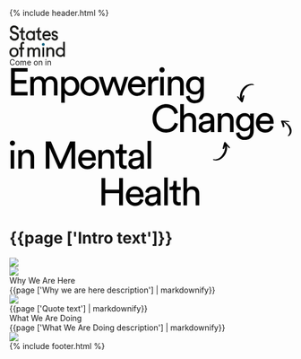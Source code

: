 {% include header.html %}
<div class="som-welcome">
  <div class="circle">
  </div>
  <div class="circle-container">
    <svg width="100" height="57" viewBox="0 0 100 57" xmlns="http://www.w3.org/2000/svg" xmlns:xlink="http://www.w3.org/1999/xlink"><defs><path id="a" d="M.089.02h16.823v27.053H.089z"/><path id="c" d="M0 .126h16.487v17.305H0z"/><path id="e" d="M.063.122H16.54V27H.063z"/></defs><g fill="none" fill-rule="evenodd"><g transform="translate(.248)"><mask id="b" fill="#fff"><use xlink:href="#a"/></mask><path d="M16.239 7.366h-3.701c0-1.06-.41-1.972-1.228-2.737-.82-.765-1.812-1.148-2.978-1.148-1.234 0-2.215.348-2.944 1.042-.73.695-1.094 1.584-1.094 2.667 0 2.001 1.29 3.355 3.87 4.061.426.118 1.323.341 2.692.671 1.838.471 3.308 1.313 4.407 2.525 1.099 1.213 1.649 2.856 1.649 4.927 0 2.072-.752 3.873-2.254 5.404-1.504 1.53-3.5 2.295-5.99 2.295-2.266 0-4.25-.782-5.955-2.348-1.705-1.566-2.58-3.35-2.624-5.35L3.62 17.96c-.022 1.673.477 3.014 1.498 4.027 1.02 1.012 2.204 1.518 3.55 1.518 1.435 0 2.579-.376 3.432-1.13.851-.753 1.278-1.754 1.278-3.002 0-2.048-1.29-3.343-3.87-3.885-.92-.212-1.816-.459-2.691-.742-1.795-.565-3.253-1.483-4.374-2.754C1.322 10.72.762 9.06.762 7.013c0-2.025.728-3.696 2.186-5.015C4.406.68 6.201.02 8.332.02c2.198 0 4.066.701 5.602 2.102 1.536 1.4 2.305 3.149 2.305 5.244" fill="#1D1D1B" mask="url(#b)"/></g><path d="M17.833 13.017V9.838h3.061V6.307l2.659-3.532h.639v7.063h3.398v3.179h-3.398v8.476c0 .518.156.942.47 1.271.315.33.73.495 1.246.495l2.019-.353v3.178l-1.85.354c-1.683 0-2.968-.424-3.853-1.272-.887-.847-1.33-2.072-1.33-3.673v-8.476h-3.061zM45.59 9.838v16.6h-3.028l-.336-1.413-.168-.177-.168.177c-1.122 1.177-2.58 1.766-4.375 1.766-2.243 0-4.15-.813-5.72-2.437-1.57-1.625-2.355-3.696-2.355-6.216s.785-4.591 2.356-6.216c1.57-1.625 3.476-2.437 5.72-2.437 1.794 0 3.252.589 4.374 1.766l.168.177.168-.177.336-1.413h3.029zm-4.407 12.185c.92-1.06 1.38-2.354 1.38-3.885 0-1.53-.46-2.825-1.38-3.885-.92-1.06-2.086-1.59-3.5-1.59-1.547 0-2.753.519-3.616 1.555-.864 1.036-1.296 2.343-1.296 3.92 0 1.578.432 2.884 1.296 3.92.863 1.036 2.07 1.554 3.617 1.554 1.413 0 2.58-.53 3.5-1.59zM47.273 13.017V9.838h3.061V6.307l2.659-3.532h.64v7.063h3.397v3.179h-3.398v8.476c0 .518.156.942.47 1.271.315.33.73.495 1.246.495l2.019-.353v3.178l-1.85.354c-1.683 0-2.968-.424-3.853-1.272-.887-.847-1.33-2.072-1.33-3.673v-8.476h-3.061zM73.685 19.02h-11.44c0 1.296.41 2.385 1.229 3.268.818.883 1.922 1.324 3.314 1.324.964 0 1.788-.23 2.473-.689.684-.459 1.16-1.053 1.43-1.783l2.826 1.413c-1.548 2.825-3.848 4.238-6.898 4.238-2.153 0-3.981-.813-5.484-2.437-1.503-1.625-2.254-3.696-2.254-6.216 0-2.543.734-4.62 2.203-6.234 1.47-1.612 3.315-2.419 5.535-2.419 2.064 0 3.813.79 5.249 2.367 1.435 1.577 2.153 3.614 2.153 6.11l-.336 1.059zm-7.066-6.356c-2.198 0-3.6 1.083-4.205 3.25h8.075c-.09-.92-.505-1.69-1.245-2.314-.74-.624-1.615-.936-2.625-.936zM85.141 25.29c-1.11 1-2.462 1.5-4.054 1.5-1.593 0-2.944-.446-4.054-1.341-1.11-.895-1.834-2.096-2.17-3.603l3.028-1.236c.09.895.437 1.63 1.043 2.208a3.015 3.015 0 002.153.865c.808 0 1.43-.194 1.867-.583.438-.388.657-.866.657-1.43 0-.965-.673-1.566-2.02-1.802a51.044 51.044 0 01-1.682-.388c-1.39-.376-2.495-.994-3.314-1.854-.819-.86-1.228-1.925-1.228-3.196 0-1.507.56-2.708 1.682-3.603 1.122-.894 2.412-1.342 3.87-1.342 1.458 0 2.736.46 3.836 1.378 1.098.918 1.727 2.107 1.884 3.567h-3.365c0-.518-.224-.954-.673-1.307-.449-.353-1.01-.53-1.682-.53-.673 0-1.234.177-1.682.53-.45.353-.673.789-.673 1.307 0 .989.673 1.624 2.018 1.907l1.683.353c1.39.33 2.495.906 3.314 1.73.819.825 1.228 1.908 1.228 3.25 0 1.412-.555 2.62-1.666 3.62" fill="#1D1D1B"/><g transform="translate(0 39.026)"><mask id="d" fill="#fff"><use xlink:href="#c"/></mask><path d="M2.44 14.977C.812 13.34 0 11.275 0 8.779 0 6.283.813 4.217 2.44 2.58 4.065.945 6 .126 8.242.126s4.178.819 5.804 2.455c1.627 1.636 2.44 3.702 2.44 6.198 0 2.496-.813 4.562-2.44 6.198-1.626 1.637-3.56 2.455-5.804 2.455-2.243 0-4.177-.818-5.804-2.455M4.643 4.859c-.853 1.036-1.278 2.343-1.278 3.92s.425 2.884 1.278 3.92 2.053 1.554 3.6 1.554c1.548 0 2.748-.518 3.6-1.554.853-1.036 1.279-2.343 1.279-3.92s-.426-2.884-1.278-3.92c-.853-1.036-2.053-1.554-3.6-1.554-1.548 0-2.748.518-3.6 1.554" fill="#1D1D1B" mask="url(#d)"/></g><path d="M16.991 42.683v-3.178h2.692V34.56c0-1.624.432-2.913 1.295-3.867.864-.953 2.114-1.43 3.752-1.43l1.682.353v3.179l-1.85-.353c-1.01 0-1.515.588-1.515 1.765v5.298h3.365v3.178h-3.365v13.421h-3.364v-13.42H16.99zM44.58 41.977l.842-1.06c.404-.517.976-.94 1.716-1.27.74-.33 1.457-.495 2.153-.495 1.817 0 3.224.547 4.223 1.642.997 1.095 1.497 2.549 1.497 4.362v10.948h-3.365V45.509c0-2.12-.897-3.179-2.691-3.179-.988 0-1.84.365-2.557 1.095-.719.73-1.1 1.613-1.144 2.649v10.03h-3.365V45.509c0-2.12-.898-3.179-2.692-3.179-.987 0-1.84.365-2.557 1.095-.718.73-1.1 1.613-1.144 2.649v10.03h-3.365v-16.6h3.029l.336 1.414.168.176.168-.176c.337-.518.864-.942 1.582-1.272.718-.33 1.424-.494 2.12-.494 2.422 0 4.104.942 5.047 2.825M59 56h3V39h-3z" fill="#1D1D1B"/><g><path d="M66 55.65V39.246h3.09l.343 1.396.172.175.171-.175c.344-.511.881-.93 1.614-1.256.732-.326 1.453-.489 2.162-.489 2.014 0 3.605.617 4.772 1.85 1.168 1.234 1.751 2.827 1.751 4.782v10.123h-3.433V45.528c-.114-2.327-1.259-3.49-3.433-3.49-1.007 0-1.876.36-2.609 1.082a3.789 3.789 0 00-1.167 2.618v9.913H66z" fill="#1D1D1B"/><g transform="translate(82.758 29)"><mask id="f" fill="#fff"><use xlink:href="#e"/></mask><path d="M16.541.122v26.529h-3.09l-.343-1.396-.171-.175-.172.175C11.62 26.418 10.133 27 8.302 27c-2.289 0-4.234-.803-5.836-2.409C.864 22.986.063 20.938.063 18.448c0-2.49.8-4.538 2.403-6.143 1.602-1.606 3.547-2.409 5.836-2.409 1.83 0 3.318.582 4.463 1.745l.172.175.171-.175V.122h3.433zm-4.497 22.166c.938-1.048 1.408-2.327 1.408-3.84 0-1.512-.47-2.793-1.408-3.84-.939-1.047-2.128-1.57-3.57-1.57-1.58 0-2.81.511-3.69 1.535-.882 1.025-1.322 2.316-1.322 3.875 0 1.56.44 2.85 1.321 3.874.88 1.025 2.112 1.536 3.69 1.536 1.443 0 2.632-.523 3.571-1.57z" fill="#1D1D1B" mask="url(#f)"/></g><path d="M63 33.724a2.5 2.5 0 11-5 0 2.5 2.5 0 015 0" fill="#156583"/></g></g></svg>
    <div class="enter-button">
      Come on in
    </div>
  </div>
</div>
<div class="init-homepage">
<canvas id="canvas4"></canvas>
<div class="som-splash">
  <div class="som-hero-text som-wrapper">
    <svg width="617" height="304" viewBox="0 0 617 304" xmlns="http://www.w3.org/2000/svg"><g fill="#000" fill-rule="evenodd"><path d="M3.56 62V2.444h36.204v7.644H11.792V28.4H37.16v7.728H11.792v18.228h27.972V62H3.56zm42.186 0V21.596h7.56v5.376c1.288-2.24 3.066-3.892 5.334-4.956 2.268-1.064 4.578-1.596 6.93-1.596 2.52 0 4.886.616 7.098 1.848 2.212 1.232 3.878 3.164 4.998 5.796 1.624-2.912 3.64-4.914 6.048-6.006 2.408-1.092 4.9-1.638 7.476-1.638 1.736 0 3.444.308 5.124.924a12.82 12.82 0 014.494 2.814c1.316 1.26 2.366 2.856 3.15 4.788.784 1.932 1.176 4.214 1.176 6.846V62h-7.812V36.632c0-2.632-.686-4.83-2.058-6.594-1.372-1.764-3.542-2.646-6.51-2.646-2.8 0-5.054.966-6.762 2.898-1.708 1.932-2.562 4.354-2.562 7.266V62h-7.896V36.632c0-2.632-.672-4.83-2.016-6.594-1.344-1.764-3.528-2.646-6.552-2.646-2.856 0-5.138.952-6.846 2.856-1.708 1.904-2.562 4.368-2.562 7.392V62h-7.812zm67.47 15.96V21.596h7.643v6.3c1.12-2.016 2.828-3.724 5.124-5.124 2.296-1.4 5.096-2.1 8.4-2.1 3.024 0 5.698.546 8.022 1.638 2.324 1.092 4.256 2.59 5.796 4.494s2.716 4.144 3.528 6.72c.812 2.576 1.218 5.32 1.218 8.232 0 3.024-.42 5.824-1.26 8.4-.84 2.576-2.072 4.83-3.696 6.762a17.182 17.182 0 01-5.922 4.536c-2.324 1.092-4.97 1.638-7.938 1.638-3.136 0-5.824-.644-8.064-1.932-2.24-1.288-3.92-2.828-5.04-4.62v21.42h-7.812zm31.667-36.204c0-2.016-.28-3.878-.84-5.586-.56-1.708-1.344-3.192-2.352-4.452a10.827 10.827 0 00-3.738-2.982c-1.484-.728-3.15-1.092-4.998-1.092-1.792 0-3.43.364-4.914 1.092a11.684 11.684 0 00-3.822 2.982c-1.064 1.26-1.876 2.744-2.436 4.452-.56 1.708-.84 3.57-.84 5.586 0 2.072.28 3.99.84 5.754.56 1.764 1.372 3.276 2.436 4.536a11.204 11.204 0 003.822 2.94c1.484.7 3.122 1.05 4.914 1.05 1.848 0 3.5-.35 4.956-1.05 1.456-.7 2.702-1.68 3.738-2.94s1.834-2.772 2.394-4.536c.56-1.764.84-3.682.84-5.754zm30.93 14.448c1.68 0 3.276-.308 4.788-.924 1.512-.616 2.856-1.54 4.032-2.772 1.176-1.232 2.1-2.744 2.772-4.536.672-1.792 1.008-3.864 1.008-6.216 0-2.352-.336-4.41-1.008-6.174-.672-1.764-1.596-3.262-2.772-4.494-1.176-1.232-2.52-2.156-4.032-2.772a12.568 12.568 0 00-4.788-.924c-1.68 0-3.276.308-4.788.924-1.512.616-2.856 1.54-4.032 2.772-1.176 1.232-2.1 2.73-2.772 4.494-.672 1.764-1.008 3.822-1.008 6.174 0 2.352.336 4.424 1.008 6.216.672 1.792 1.596 3.304 2.772 4.536 1.176 1.232 2.52 2.156 4.032 2.772 1.512.616 3.108.924 4.788.924zm0-35.868c3.024 0 5.796.546 8.316 1.638 2.52 1.092 4.704 2.59 6.552 4.494 1.848 1.904 3.276 4.158 4.284 6.762 1.008 2.604 1.512 5.446 1.512 8.526s-.504 5.936-1.512 8.568c-1.008 2.632-2.436 4.9-4.284 6.804-1.848 1.904-4.032 3.402-6.552 4.494-2.52 1.092-5.292 1.638-8.316 1.638-3.024 0-5.796-.546-8.316-1.638-2.52-1.092-4.704-2.59-6.552-4.494-1.848-1.904-3.276-4.172-4.284-6.804-1.008-2.632-1.512-5.488-1.512-8.568 0-3.08.504-5.922 1.512-8.526s2.436-4.858 4.284-6.762c1.848-1.904 4.032-3.402 6.552-4.494 2.52-1.092 5.292-1.638 8.316-1.638zm56.297 1.26l10.5 30.408 8.904-30.408h8.316L246.726 62h-8.148l-10.752-30.744L217.326 62h-8.316l-13.272-40.404h8.652l9.072 30.408 10.5-30.408h8.148zm57.558 16.044c-.112-2.912-1.092-5.362-2.94-7.35-1.848-1.988-4.564-2.982-8.148-2.982-1.68 0-3.178.294-4.494.882-1.316.588-2.436 1.372-3.36 2.352a12.104 12.104 0 00-2.226 3.318 10.13 10.13 0 00-.924 3.78h22.092zm7.98 12.852a17.735 17.735 0 01-2.478 4.998 17.97 17.97 0 01-3.948 4.032c-1.54 1.148-3.29 2.058-5.25 2.73-1.96.672-4.116 1.008-6.468 1.008-2.688 0-5.264-.476-7.728-1.428a18.87 18.87 0 01-6.51-4.2c-1.876-1.848-3.36-4.116-4.452-6.804-1.092-2.688-1.638-5.74-1.638-9.156 0-3.192.532-6.09 1.596-8.694 1.064-2.604 2.478-4.844 4.242-6.72a18.787 18.787 0 016.174-4.368 17.946 17.946 0 017.308-1.554c3.08 0 5.838.518 8.274 1.554 2.436 1.036 4.466 2.478 6.09 4.326 1.624 1.848 2.87 4.074 3.738 6.678.868 2.604 1.302 5.474 1.302 8.61 0 .504-.014.98-.042 1.428-.028.448-.07.812-.126 1.092h-30.408c.056 1.792.392 3.444 1.008 4.956.616 1.512 1.47 2.814 2.562 3.906a11.267 11.267 0 003.864 2.52c1.484.588 3.066.882 4.746.882 3.304 0 5.824-.784 7.56-2.352 1.736-1.568 2.996-3.5 3.78-5.796l6.804 2.352zm28.242-20.916a24.342 24.342 0 00-3.444-.252c-3.304 0-5.978.966-8.022 2.898-2.044 1.932-3.066 5.11-3.066 9.534V62h-7.896V21.596h7.728v7.056c.728-1.568 1.582-2.842 2.562-3.822.98-.98 2.002-1.764 3.066-2.352a11.354 11.354 0 013.276-1.218 16.294 16.294 0 013.192-.336c.56 0 1.078.028 1.554.084.476.056.826.112 1.05.168v8.4zM329.77 62V21.596h7.812V62h-7.812zm-1.764-55.692c0-1.624.546-2.982 1.638-4.074 1.092-1.092 2.422-1.638 3.99-1.638 1.624 0 2.982.546 4.074 1.638 1.092 1.092 1.638 2.45 1.638 4.074 0 1.568-.546 2.898-1.638 3.99-1.092 1.092-2.45 1.638-4.074 1.638-1.568 0-2.898-.546-3.99-1.638-1.092-1.092-1.638-2.422-1.638-3.99zM354.401 62h-7.896V21.596h7.728v5.796c1.456-2.52 3.304-4.312 5.544-5.376 2.24-1.064 4.536-1.596 6.888-1.596 2.408 0 4.522.406 6.342 1.218 1.82.812 3.332 1.932 4.536 3.36 1.204 1.428 2.1 3.122 2.688 5.082.588 1.96.882 4.06.882 6.3V62h-7.896V37.724c0-1.4-.154-2.716-.462-3.948-.308-1.232-.84-2.31-1.596-3.234-.756-.924-1.736-1.652-2.94-2.184-1.204-.532-2.674-.798-4.41-.798-1.568 0-2.94.294-4.116.882a8.466 8.466 0 00-2.94 2.394c-.784 1.008-1.372 2.184-1.764 3.528a15.229 15.229 0 00-.588 4.284V62zm39.498.42c.28 2.856 1.414 5.222 3.402 7.098 1.988 1.876 4.522 2.814 7.602 2.814 4.256 0 7.378-1.092 9.366-3.276 1.988-2.184 2.982-5.46 2.982-9.828v-5.796c-.952 1.848-2.492 3.416-4.62 4.704-2.128 1.288-4.704 1.932-7.728 1.932-2.688 0-5.166-.49-7.434-1.47s-4.228-2.324-5.88-4.032c-1.652-1.708-2.94-3.766-3.864-6.174-.924-2.408-1.386-5.04-1.386-7.896 0-2.744.448-5.306 1.344-7.686.896-2.38 2.156-4.452 3.78-6.216 1.624-1.764 3.57-3.164 5.838-4.2 2.268-1.036 4.802-1.554 7.602-1.554 3.136 0 5.74.56 7.812 1.68 2.072 1.12 3.612 2.688 4.62 4.704v-5.628h7.812v37.38a28.14 28.14 0 01-1.008 7.518c-.672 2.436-1.806 4.592-3.402 6.468-1.596 1.876-3.682 3.388-6.258 4.536-2.576 1.148-5.768 1.722-9.576 1.722-2.52 0-4.858-.378-7.014-1.134-2.156-.756-4.06-1.806-5.712-3.15a16.769 16.769 0 01-4.032-4.746c-1.036-1.82-1.666-3.822-1.89-6.006l7.644-1.764zm12.18-8.988c3.416 0 6.188-1.176 8.316-3.528 2.128-2.352 3.192-5.488 3.192-9.408 0-3.92-1.064-7.056-3.192-9.408-2.128-2.352-4.9-3.528-8.316-3.528-3.528 0-6.356 1.176-8.484 3.528-2.128 2.352-3.192 5.488-3.192 9.408 0 3.976 1.05 7.126 3.15 9.45 2.1 2.324 4.942 3.486 8.526 3.486zm-63.58 89.828c-3.864 0-7.574-.686-11.13-2.058a27.712 27.712 0 01-9.408-6.006c-2.716-2.632-4.9-5.88-6.552-9.744-1.652-3.864-2.478-8.288-2.478-13.272s.84-9.394 2.52-13.23c1.68-3.836 3.906-7.07 6.678-9.702a28.619 28.619 0 019.492-6.006c3.556-1.372 7.182-2.058 10.878-2.058 3.416 0 6.552.448 9.408 1.344 2.856.896 5.404 2.156 7.644 3.78a22.562 22.562 0 015.67 5.964c1.54 2.352 2.702 4.956 3.486 7.812l-7.644 2.688c-1.12-4.536-3.262-8.008-6.426-10.416-3.164-2.408-7.21-3.612-12.138-3.612-2.688 0-5.306.49-7.854 1.47s-4.816 2.45-6.804 4.41c-1.988 1.96-3.57 4.41-4.746 7.35-1.176 2.94-1.764 6.342-1.764 10.206s.588 7.266 1.764 10.206c1.176 2.94 2.758 5.404 4.746 7.392 1.988 1.988 4.256 3.472 6.804 4.452s5.166 1.47 7.854 1.47c2.52 0 4.816-.364 6.888-1.092 2.072-.728 3.906-1.722 5.502-2.982a17.388 17.388 0 004.032-4.536 24.107 24.107 0 002.562-5.67l7.308 2.688a26.919 26.919 0 01-3.528 7.728 24.822 24.822 0 01-5.67 6.048c-2.212 1.68-4.76 2.996-7.644 3.948-2.884.952-6.034 1.428-9.45 1.428zm38.91-1.26h-7.897V81.184h7.896V106.3c1.456-2.128 3.276-3.64 5.46-4.536a17.76 17.76 0 016.804-1.344c2.408 0 4.522.406 6.342 1.218 1.82.812 3.332 1.932 4.536 3.36 1.204 1.428 2.1 3.122 2.688 5.082.588 1.96.882 4.06.882 6.3V142h-7.896v-24.276c0-1.4-.154-2.716-.462-3.948-.308-1.232-.84-2.31-1.596-3.234-.756-.924-1.736-1.652-2.94-2.184-1.204-.532-2.674-.798-4.41-.798-1.512 0-2.842.28-3.99.84a8.568 8.568 0 00-2.898 2.268c-.784.952-1.386 2.072-1.806 3.36-.42 1.288-.658 2.688-.714 4.2V142zm32.273-10.836c0-1.792.308-3.402.924-4.83.616-1.428 1.47-2.646 2.562-3.654 1.092-1.008 2.394-1.82 3.906-2.436a22.267 22.267 0 014.872-1.344l10.92-1.596c1.232-.168 2.058-.532 2.478-1.092.42-.56.63-1.204.63-1.932 0-1.96-.686-3.654-2.058-5.082-1.372-1.428-3.598-2.142-6.678-2.142-2.8 0-4.956.77-6.468 2.31-1.512 1.54-2.408 3.486-2.688 5.838l-7.56-1.764a13.863 13.863 0 011.722-5.292 14.16 14.16 0 013.57-4.158c1.456-1.148 3.15-2.044 5.082-2.688 1.932-.644 3.99-.966 6.174-.966 3.024 0 5.6.406 7.728 1.218 2.128.812 3.864 1.89 5.208 3.234a12.16 12.16 0 012.94 4.704 17.19 17.19 0 01.924 5.628v20.244c0 1.792.056 3.22.168 4.284.112 1.064.224 1.848.336 2.352h-7.728c-.112-.504-.21-1.176-.294-2.016-.084-.84-.126-1.988-.126-3.444-.448.728-1.036 1.484-1.764 2.268-.728.784-1.624 1.512-2.688 2.184-1.064.672-2.31 1.218-3.738 1.638-1.428.42-3.038.63-4.83.63-2.072 0-3.934-.336-5.586-1.008-1.652-.672-3.066-1.554-4.242-2.646a11.53 11.53 0 01-2.73-3.822 11.295 11.295 0 01-.966-4.62zm14.616 5.46c1.624 0 3.15-.21 4.578-.63 1.428-.42 2.66-1.092 3.696-2.016 1.036-.924 1.862-2.156 2.478-3.696.616-1.54.924-3.402.924-5.586v-1.848l-12.348 1.848c-1.68.28-3.08.91-4.2 1.89-1.12.98-1.68 2.366-1.68 4.158 0 1.512.588 2.87 1.764 4.074 1.176 1.204 2.772 1.806 4.788 1.806zM463.51 142h-7.896v-40.404h7.728v5.796c1.457-2.52 3.304-4.312 5.544-5.376 2.24-1.064 4.536-1.596 6.888-1.596 2.409 0 4.522.406 6.342 1.218 1.82.812 3.332 1.932 4.536 3.36 1.205 1.428 2.1 3.122 2.688 5.082.589 1.96.882 4.06.882 6.3V142h-7.896v-24.276c0-1.4-.154-2.716-.462-3.948-.308-1.232-.84-2.31-1.596-3.234-.756-.924-1.735-1.652-2.94-2.184-1.204-.532-2.673-.798-4.41-.798-1.568 0-2.94.294-4.116.882a8.466 8.466 0 00-2.94 2.394c-.784 1.008-1.372 2.184-1.764 3.528a15.229 15.229 0 00-.588 4.284V142zm39.498.42c.28 2.856 1.414 5.222 3.402 7.098 1.988 1.876 4.522 2.814 7.602 2.814 4.256 0 7.378-1.092 9.366-3.276 1.988-2.184 2.982-5.46 2.982-9.828v-5.796c-.952 1.848-2.492 3.416-4.62 4.704-2.128 1.288-4.704 1.932-7.728 1.932-2.688 0-5.166-.49-7.434-1.47s-4.228-2.324-5.88-4.032c-1.652-1.708-2.94-3.766-3.864-6.174-.924-2.408-1.386-5.04-1.386-7.896 0-2.744.448-5.306 1.344-7.686.896-2.38 2.156-4.452 3.78-6.216 1.624-1.764 3.57-3.164 5.838-4.2 2.268-1.036 4.802-1.554 7.602-1.554 3.136 0 5.74.56 7.812 1.68 2.072 1.12 3.612 2.688 4.62 4.704v-5.628h7.812v37.38a28.14 28.14 0 01-1.008 7.518c-.672 2.436-1.806 4.592-3.402 6.468-1.596 1.876-3.682 3.388-6.258 4.536-2.576 1.148-5.768 1.722-9.576 1.722-2.52 0-4.858-.378-7.014-1.134-2.156-.756-4.06-1.806-5.712-3.15a16.769 16.769 0 01-4.032-4.746c-1.036-1.82-1.666-3.822-1.89-6.006l7.644-1.764zm12.18-8.988c3.416 0 6.188-1.176 8.316-3.528 2.128-2.352 3.192-5.488 3.192-9.408 0-3.92-1.064-7.056-3.192-9.408-2.128-2.352-4.9-3.528-8.316-3.528-3.528 0-6.356 1.176-8.484 3.528-2.128 2.352-3.192 5.488-3.192 9.408 0 3.976 1.05 7.126 3.15 9.45 2.1 2.324 4.942 3.486 8.526 3.486zm54.366-15.792c-.112-2.912-1.092-5.362-2.94-7.35-1.848-1.988-4.564-2.982-8.148-2.982-1.68 0-3.178.294-4.494.882-1.316.588-2.436 1.372-3.36 2.352a12.104 12.104 0 00-2.226 3.318 10.13 10.13 0 00-.924 3.78h22.092zm7.98 12.852a17.735 17.735 0 01-2.478 4.998 17.97 17.97 0 01-3.948 4.032c-1.54 1.148-3.29 2.058-5.25 2.73-1.96.672-4.116 1.008-6.468 1.008-2.688 0-5.264-.476-7.728-1.428a18.87 18.87 0 01-6.51-4.2c-1.876-1.848-3.36-4.116-4.452-6.804-1.092-2.688-1.638-5.74-1.638-9.156 0-3.192.532-6.09 1.596-8.694 1.064-2.604 2.478-4.844 4.242-6.72a18.787 18.787 0 016.174-4.368 17.946 17.946 0 017.308-1.554c3.08 0 5.838.518 8.274 1.554 2.436 1.036 4.466 2.478 6.09 4.326 1.624 1.848 2.87 4.074 3.738 6.678.868 2.604 1.302 5.474 1.302 8.61 0 .504-.014.98-.042 1.428-.028.448-.07.812-.126 1.092H547.21c.056 1.792.392 3.444 1.008 4.956.616 1.512 1.47 2.814 2.562 3.906a11.267 11.267 0 003.864 2.52c1.484.588 3.066.882 4.746.882 3.304 0 5.824-.784 7.56-2.352 1.736-1.568 2.996-3.5 3.78-5.796l6.804 2.352zM2.72 222v-40.404h7.812V222H2.72zM.956 166.308c0-1.624.546-2.982 1.638-4.074 1.092-1.092 2.422-1.638 3.99-1.638 1.624 0 2.982.546 4.074 1.638 1.092 1.092 1.638 2.45 1.638 4.074 0 1.568-.546 2.898-1.638 3.99-1.092 1.092-2.45 1.638-4.074 1.638-1.568 0-2.898-.546-3.99-1.638-1.092-1.092-1.638-2.422-1.638-3.99zM27.35 222h-7.896v-40.404h7.728v5.796c1.456-2.52 3.304-4.312 5.544-5.376 2.24-1.064 4.536-1.596 6.888-1.596 2.408 0 4.522.406 6.342 1.218 1.82.812 3.332 1.932 4.536 3.36 1.204 1.428 2.1 3.122 2.688 5.082.588 1.96.882 4.06.882 6.3V222h-7.896v-24.276c0-1.4-.154-2.716-.462-3.948-.308-1.232-.84-2.31-1.596-3.234-.756-.924-1.736-1.652-2.94-2.184-1.204-.532-2.674-.798-4.41-.798-1.568 0-2.94.294-4.116.882a8.466 8.466 0 00-2.94 2.394c-.784 1.008-1.372 2.184-1.764 3.528a15.229 15.229 0 00-.588 4.284V222zm108.31 0v-46.368L115.334 222h-7.56l-20.16-46.368V222h-8.148v-59.556h11.172l21 48.468 21.168-48.468h11.004V222h-8.148zm45.126-24.36c-.112-2.912-1.092-5.362-2.94-7.35-1.848-1.988-4.564-2.982-8.148-2.982-1.68 0-3.178.294-4.494.882-1.316.588-2.436 1.372-3.36 2.352a12.104 12.104 0 00-2.226 3.318 10.13 10.13 0 00-.924 3.78h22.092zm7.98 12.852a17.735 17.735 0 01-2.478 4.998 17.97 17.97 0 01-3.948 4.032c-1.54 1.148-3.29 2.058-5.25 2.73-1.96.672-4.116 1.008-6.468 1.008-2.688 0-5.264-.476-7.728-1.428a18.87 18.87 0 01-6.51-4.2c-1.876-1.848-3.36-4.116-4.452-6.804-1.092-2.688-1.638-5.74-1.638-9.156 0-3.192.532-6.09 1.596-8.694 1.064-2.604 2.478-4.844 4.242-6.72a18.787 18.787 0 016.174-4.368 17.946 17.946 0 017.308-1.554c3.08 0 5.838.518 8.274 1.554 2.436 1.036 4.466 2.478 6.09 4.326 1.624 1.848 2.87 4.074 3.738 6.678.868 2.604 1.302 5.474 1.302 8.61 0 .504-.014.98-.042 1.428-.028.448-.07.812-.126 1.092h-30.408c.056 1.792.392 3.444 1.008 4.956.616 1.512 1.47 2.814 2.562 3.906a11.267 11.267 0 003.864 2.52c1.484.588 3.066.882 4.746.882 3.304 0 5.824-.784 7.56-2.352 1.736-1.568 2.996-3.5 3.78-5.796l6.804 2.352zM202.476 222h-7.896v-40.404h7.728v5.796c1.456-2.52 3.304-4.312 5.544-5.376 2.24-1.064 4.536-1.596 6.888-1.596 2.408 0 4.522.406 6.342 1.218 1.82.812 3.332 1.932 4.536 3.36 1.204 1.428 2.1 3.122 2.688 5.082.588 1.96.882 4.06.882 6.3V222h-7.896v-24.276c0-1.4-.154-2.716-.462-3.948-.308-1.232-.84-2.31-1.596-3.234-.756-.924-1.736-1.652-2.94-2.184-1.204-.532-2.674-.798-4.41-.798-1.568 0-2.94.294-4.116.882a8.466 8.466 0 00-2.94 2.394c-.784 1.008-1.372 2.184-1.764 3.528a15.229 15.229 0 00-.588 4.284V222zm45.378-40.404h8.736v7.14h-8.736v21c0 1.848.42 3.234 1.26 4.158.84.924 2.296 1.386 4.368 1.386.504 0 1.064-.028 1.68-.084.616-.056 1.092-.14 1.428-.252v6.72c-.336.112-.98.266-1.932.462s-2.1.294-3.444.294c-3.472 0-6.216-.994-8.232-2.982-2.016-1.988-3.024-4.83-3.024-8.526v-22.176h-7.728v-7.14h2.184c2.184 0 3.766-.588 4.746-1.764.98-1.176 1.47-2.66 1.47-4.452v-6.552h7.224v12.768zm12.197 29.568c0-1.792.308-3.402.924-4.83.616-1.428 1.47-2.646 2.562-3.654 1.092-1.008 2.394-1.82 3.906-2.436a22.267 22.267 0 014.872-1.344l10.92-1.596c1.232-.168 2.058-.532 2.478-1.092.42-.56.63-1.204.63-1.932 0-1.96-.686-3.654-2.058-5.082-1.372-1.428-3.598-2.142-6.678-2.142-2.8 0-4.956.77-6.468 2.31-1.512 1.54-2.408 3.486-2.688 5.838l-7.56-1.764a13.863 13.863 0 011.722-5.292 14.16 14.16 0 013.57-4.158c1.456-1.148 3.15-2.044 5.082-2.688 1.932-.644 3.99-.966 6.174-.966 3.024 0 5.6.406 7.728 1.218 2.128.812 3.864 1.89 5.208 3.234a12.16 12.16 0 012.94 4.704 17.19 17.19 0 01.924 5.628v20.244c0 1.792.056 3.22.168 4.284.112 1.064.224 1.848.336 2.352h-7.728c-.112-.504-.21-1.176-.294-2.016-.084-.84-.126-1.988-.126-3.444-.448.728-1.036 1.484-1.764 2.268-.728.784-1.624 1.512-2.688 2.184-1.064.672-2.31 1.218-3.738 1.638-1.428.42-3.038.63-4.83.63-2.072 0-3.934-.336-5.586-1.008-1.652-.672-3.066-1.554-4.242-2.646a11.53 11.53 0 01-2.73-3.822 11.295 11.295 0 01-.966-4.62zm14.616 5.46c1.624 0 3.15-.21 4.578-.63 1.428-.42 2.66-1.092 3.696-2.016 1.036-.924 1.862-2.156 2.478-3.696.616-1.54.924-3.402.924-5.586v-1.848l-12.348 1.848c-1.68.28-3.08.91-4.2 1.89-1.12.98-1.68 2.366-1.68 4.158 0 1.512.588 2.87 1.764 4.074 1.176 1.204 2.772 1.806 4.788 1.806zM301.985 222v-60.816h7.896V222h-7.896zm-62.006 80v-26.46h-30.408V302h-8.232v-59.556h8.232v25.452h30.408v-25.452h8.232V302h-8.232zm45.21-24.36c-.112-2.912-1.092-5.362-2.94-7.35-1.848-1.988-4.564-2.982-8.148-2.982-1.68 0-3.178.294-4.494.882-1.316.588-2.436 1.372-3.36 2.352a12.104 12.104 0 00-2.226 3.318 10.13 10.13 0 00-.924 3.78h22.092zm7.98 12.852a17.735 17.735 0 01-2.478 4.998 17.97 17.97 0 01-3.948 4.032c-1.54 1.148-3.29 2.058-5.25 2.73-1.96.672-4.116 1.008-6.468 1.008-2.688 0-5.264-.476-7.728-1.428a18.87 18.87 0 01-6.51-4.2c-1.876-1.848-3.36-4.116-4.452-6.804-1.092-2.688-1.638-5.74-1.638-9.156 0-3.192.532-6.09 1.596-8.694 1.064-2.604 2.478-4.844 4.242-6.72a18.787 18.787 0 016.174-4.368 17.946 17.946 0 017.308-1.554c3.08 0 5.838.518 8.274 1.554 2.436 1.036 4.466 2.478 6.09 4.326 1.624 1.848 2.87 4.074 3.738 6.678.868 2.604 1.302 5.474 1.302 8.61 0 .504-.014.98-.042 1.428-.028.448-.07.812-.126 1.092h-30.408c.056 1.792.392 3.444 1.008 4.956.616 1.512 1.47 2.814 2.562 3.906a11.267 11.267 0 003.864 2.52c1.484.588 3.066.882 4.746.882 3.304 0 5.824-.784 7.56-2.352 1.736-1.568 2.996-3.5 3.78-5.796l6.804 2.352zm3.294.672c0-1.792.308-3.402.924-4.83.616-1.428 1.47-2.646 2.562-3.654 1.092-1.008 2.394-1.82 3.906-2.436a22.267 22.267 0 014.872-1.344l10.92-1.596c1.232-.168 2.058-.532 2.478-1.092.42-.56.63-1.204.63-1.932 0-1.96-.686-3.654-2.058-5.082-1.372-1.428-3.598-2.142-6.678-2.142-2.8 0-4.956.77-6.468 2.31-1.512 1.54-2.408 3.486-2.688 5.838l-7.56-1.764a13.863 13.863 0 011.722-5.292 14.16 14.16 0 013.57-4.158c1.456-1.148 3.15-2.044 5.082-2.688 1.932-.644 3.99-.966 6.174-.966 3.024 0 5.6.406 7.728 1.218 2.128.812 3.864 1.89 5.208 3.234a12.16 12.16 0 012.94 4.704 17.19 17.19 0 01.924 5.628v20.244c0 1.792.056 3.22.168 4.284.112 1.064.224 1.848.336 2.352h-7.728c-.112-.504-.21-1.176-.294-2.016-.084-.84-.126-1.988-.126-3.444-.448.728-1.036 1.484-1.764 2.268-.728.784-1.624 1.512-2.688 2.184-1.064.672-2.31 1.218-3.738 1.638-1.428.42-3.038.63-4.83.63-2.072 0-3.934-.336-5.586-1.008-1.652-.672-3.066-1.554-4.242-2.646a11.53 11.53 0 01-2.73-3.822 11.295 11.295 0 01-.966-4.62zm14.616 5.46c1.624 0 3.15-.21 4.578-.63 1.428-.42 2.66-1.092 3.696-2.016 1.036-.924 1.862-2.156 2.478-3.696.616-1.54.924-3.402.924-5.586v-1.848l-12.348 1.848c-1.68.28-3.08.91-4.2 1.89-1.12.98-1.68 2.366-1.68 4.158 0 1.512.588 2.87 1.764 4.074 1.176 1.204 2.772 1.806 4.788 1.806zM338.396 302v-60.816h7.896V302h-7.896zm27.402-40.404h8.736v7.14h-8.736v21c0 1.848.42 3.234 1.26 4.158.84.924 2.296 1.386 4.368 1.386.504 0 1.064-.028 1.68-.084.616-.056 1.092-.14 1.428-.252v6.72c-.336.112-.98.266-1.932.462s-2.1.294-3.444.294c-3.472 0-6.216-.994-8.232-2.982-2.016-1.988-3.024-4.83-3.024-8.526v-22.176h-7.728v-7.14h2.184c2.184 0 3.766-.588 4.746-1.764.98-1.176 1.47-2.66 1.47-4.452v-6.552h7.224v12.768zM388.41 302h-7.896v-60.816h7.896V266.3c1.456-2.128 3.276-3.64 5.46-4.536a17.76 17.76 0 016.804-1.344c2.408 0 4.522.406 6.342 1.218 1.82.812 3.332 1.932 4.536 3.36 1.204 1.428 2.1 3.122 2.688 5.082.588 1.96.882 4.06.882 6.3V302h-7.896v-24.276c0-1.4-.154-2.716-.462-3.948-.308-1.232-.84-2.31-1.596-3.234-.756-.924-1.736-1.652-2.94-2.184-1.204-.532-2.674-.798-4.41-.798-1.512 0-2.842.28-3.99.84a8.568 8.568 0 00-2.898 2.268c-.784.952-1.386 2.072-1.806 3.36-.42 1.288-.658 2.688-.714 4.2V302z" fill-rule="nonzero"/><path d="M601.438 128.971c.163.854-.128 1.726-1.063 1.954-.898.219-1.85.206-2.697.286-.124-1.343-.042-2.364-.333-3.259-.794-2.44-1.74-4.83-2.635-7.236-.199-.534-.498-1.038-.636-1.585-.325-1.28.452-2.351 1.75-2.269 3.145.2 6.286.483 9.424.773 1.997.184 3.993.402 5.977.688.67.097 1.5.235 1.41 1.399-3.485.6-6.889-.317-10.566-.712.338.278.483.401.631.52 2.558 2.043 5.142 4.053 7.669 6.135 3.63 2.99 5.714 6.904 6.434 11.585.78 5.074-.754 9.285-4.61 12.59-1.026.88-2.213 1.186-3.62.932.12-.235.152-.356.227-.436 4.443-4.73 5.22-10.09 2.751-16.071-2.367-5.738-6.633-9.756-11.406-13.335-.231-.174-.5-.297-.964-.567.369 1.082.715 1.907.93 2.767.484 1.936.953 3.88 1.327 5.841M498.708 66.544c2.55 2.985 5.114 5.957 7.671 8.935.167.195.385.387.452.616.38 1.28 1.47.801 2.294.88.853.082 1.205-.495 1.371-1.25.156-.71.401-1.402.585-2.106.869-3.312 1.766-6.618 2.573-9.945.272-1.121-.391-1.729-1.572-1.74-1.438-.013-1.897 1.053-2.296 2.065-.511 1.294-.863 2.648-1.284 3.976l-.152-.031c-.015-.206-.036-.411-.045-.617-.336-7.638 2.465-14.237 7.37-19.941 4.528-5.264 10.095-8.723 17.581-7.854.533.062 1.093-.094 1.744-.159-.528-1.234-1.391-1.738-2.528-1.961-5.365-1.054-10.263-.077-14.896 2.832-7.84 4.92-15.241 16.39-13.248 28.622-.431-.51-.74-.916-1.091-1.282-1.136-1.185-2.234-2.413-3.467-3.493-.35-.307-1.108-.165-1.68-.228-.027.533-.151 1.084-.053 1.593.076.392.393.763.67 1.088M481.292 174.456c-2.55-2.985-5.114-5.957-7.671-8.935-.167-.195-.385-.387-.452-.616-.38-1.28-1.47-.801-2.294-.88-.853-.082-1.205.495-1.371 1.25-.156.71-.401 1.402-.585 2.106-.869 3.312-1.766 6.618-2.573 9.945-.272 1.121.391 1.729 1.572 1.74 1.438.013 1.897-1.053 2.296-2.065.511-1.294.863-2.648 1.284-3.976l.152.031c.015.206.036.411.045.617.336 7.638-2.465 14.237-7.37 19.941-4.528 5.264-10.095 8.723-17.581 7.854-.533-.062-1.093.094-1.744.159.528 1.234 1.391 1.738 2.528 1.961 5.365 1.054 10.263.077 14.896-2.832 7.84-4.92 15.241-16.39 13.248-28.622.431.51.74.916 1.091 1.282 1.136 1.185 2.234 2.413 3.467 3.493.35.307 1.108.165 1.68.228.027-.533.151-1.084.053-1.593-.076-.392-.393-.763-.67-1.088"/></g></svg>
  </div>
</div>
<div class="som-panel fade-in overlap right green">
  <div class="som-wrapper flex">
    <div class="som-left green">
      <div class="som-scroll-sub-head">
      </div>
      <h1 class="centred">{{page ['Intro text']}}</h1>
    </div>
    <div class="som-right">
      <div class="som-image-style">
        <img src="{{page ['Intro image']}}">
      </div>
    </div>
  </div>
</div>
<div class="som-panel scroller left white">
  <div class="flex">
  <div class="som-left">
    <img src="{{page ['Why we are here image']}}">
  </div>
  <div class="som-right">
    <div class="som-scroll-text">
      <div class="som-scroll-sub-head">
        Why We Are Here
      </div>
      {{page ['Why we are here description'] | markdownify}}
    </div>
  </div>
  </div>
</div>
<div class="som-panel fade-in overlap left green quote">
  <div class="som-wrapper flex">
    <div class="som-left green">
      <div class="som-image-style">
        <img src="{{page ['Quote image']}}">
      </div>
    </div>
    <div class="som-right">
      <div class="quote-wrapper centred uncentre">{{page ['Quote text'] | markdownify}}</div>
    </div>
  </div>
</div>
<div class="som-panel scroller right blue book">
  <div class="flex">
  <div class="som-left">
    <div class="som-scroll-text left">
      <div class="som-scroll-sub-head">
        What We Are Doing
      </div>
      {{page ['What We Are Doing description'] | markdownify}}
    </div>
  </div>
  <div class="som-right white">
    <div class="som-image-style">
      <img src="{{page ['What we are doing image']}}">
    </div>
  </div>
  </div>
</div>
{% include footer.html %}
</div>
